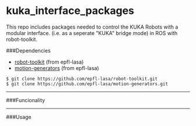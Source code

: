 # kuka_interface_packages
This repo includes packages needed to control the KUKA Robots with a modular interface. (i.e. as a seperate "KUKA" bridge mode) in ROS with robot-toolkit.

###Dependencies
- [robot-toolkit](https://github.com/epfl-lasa/robot-toolkit) (from epfl-lasa)
- [motion-generators](https://github.com/epfl-lasa/motion-generators) (from epfl-lasa)

```
$ git clone https://github.com/epfl-lasa/robot-toolkit.git
$ git clone https://github.com/epfl-lasa/motion-generators.git
```
---
###Funcionality

---
###Usage
